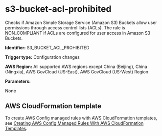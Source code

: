 # s3\-bucket\-acl\-prohibited<a name="s3-bucket-acl-prohibited"></a>

Checks if Amazon Simple Storage Service \(Amazon S3\) Buckets allow user permissions through access control lists \(ACLs\)\. The rule is NON\_COMPLIANT if ACLs are configured for user access in Amazon S3 Buckets\. 

**Identifier:** S3\_BUCKET\_ACL\_PROHIBITED

**Trigger type:** Configuration changes

**AWS Region:** All supported AWS regions except China \(Beijing\), China \(Ningxia\), AWS GovCloud \(US\-East\), AWS GovCloud \(US\-West\) Region

**Parameters:**

None  

## AWS CloudFormation template<a name="w85aac12c32c17b9d477c15"></a>

To create AWS Config managed rules with AWS CloudFormation templates, see [Creating AWS Config Managed Rules With AWS CloudFormation Templates](aws-config-managed-rules-cloudformation-templates.md)\.